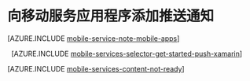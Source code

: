 <properties 
	pageTitle="用于 Xamarin iOS 应用的移动服务入门 | Microsoft Azure" 
	description="了解如何使用 Azure 移动服务和通知中心将推送通知发送到 Xamarin iOS 应用程序" 
	services="mobile-services" 
	documentationCenter="xamarin" 
	authors="lindydonna" 
	manager="dwrede" 
	editor="mollybos"/>

<tags 
	ms.service="mobile-services" 
	ms.date="12/24/2015"
	wacn.date="02/26/2016"/>

# 向移动服务应用程序添加推送通知

[AZURE.INCLUDE [mobile-service-note-mobile-apps](../includes/mobile-services-note-mobile-apps.md)]

&nbsp;
[AZURE.INCLUDE [mobile-services-selector-get-started-push-xamarin](../includes/mobile-services-selector-get-started-push-xamarin.md)]

[AZURE.INCLUDE [mobile-services-content-not-ready](../includes/mobile-services-content-not-ready.md)]

<!---HONumber=Mooncake_0215_2016-->